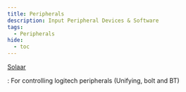 ```yaml
---
title: Peripherals
description: Input Peripheral Devices & Software
tags:
  - Peripherals
hide:
  - toc
---
```


[Solaar](../solaar/)

: For controlling logitech peripherals (Unifying, bolt and BT)
